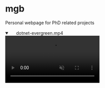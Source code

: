 # mgb
Personal webpage for PhD related projects

<details open="" class="details-reset border rounded-2">
  <summary class="px-3 py-2 border-bottom">
    <svg aria-hidden="true" viewBox="0 0 16 16" version="1.1" data-view-component="true" height="16" width="16" class="octicon octicon-device-camera-video">
    <path fill-rule="evenodd" d="..."></path>
</svg>
    <span aria-label="CE_movie.mp4" class="m-1">dotnet-evergreen.mp4</span>
    <span class="dropdown-caret"></span>
  </summary>

  <video src="https://github.com/miguelglezb/mgb/blob/main/CE_movie.mp4" data-canonical-src="https://github.com/miguelglezb/mgb/blob/main/CE_movie.mp4" controls="controls" muted="muted" class="d-block rounded-bottom-2 width-fit" style="max-height:640px;">

  </video>
</details>

